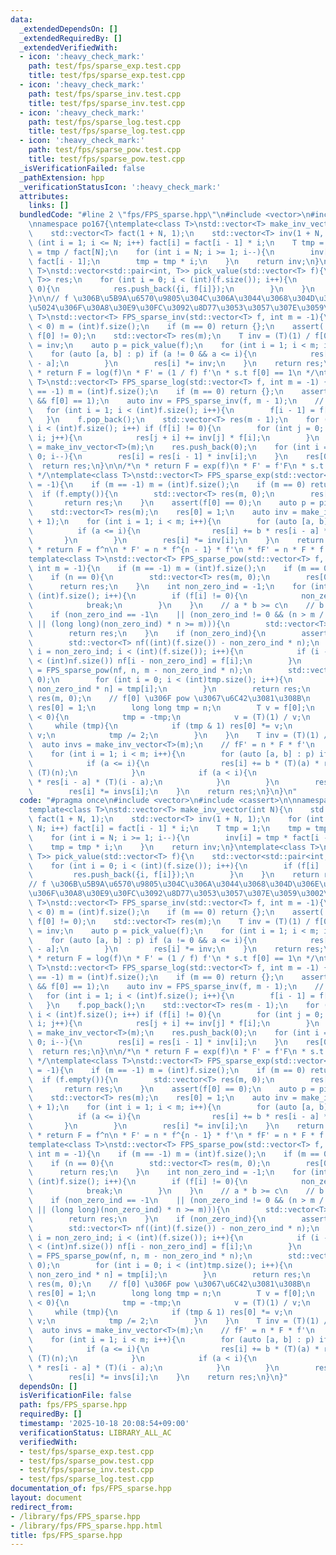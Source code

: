```yaml
---
data:
  _extendedDependsOn: []
  _extendedRequiredBy: []
  _extendedVerifiedWith:
  - icon: ':heavy_check_mark:'
    path: test/fps/sparse_exp.test.cpp
    title: test/fps/sparse_exp.test.cpp
  - icon: ':heavy_check_mark:'
    path: test/fps/sparse_inv.test.cpp
    title: test/fps/sparse_inv.test.cpp
  - icon: ':heavy_check_mark:'
    path: test/fps/sparse_log.test.cpp
    title: test/fps/sparse_log.test.cpp
  - icon: ':heavy_check_mark:'
    path: test/fps/sparse_pow.test.cpp
    title: test/fps/sparse_pow.test.cpp
  _isVerificationFailed: false
  _pathExtension: hpp
  _verificationStatusIcon: ':heavy_check_mark:'
  attributes:
    links: []
  bundledCode: "#line 2 \"fps/FPS_sparse.hpp\"\n#include <vector>\n#include <cassert>\n\
    \nnamespace po167{\ntemplate<class T>\nstd::vector<T> make_inv_vector(int N){\n\
    \    std::vector<T> fact(1 + N, 1);\n    std::vector<T> inv(1 + N, 1);\n    for\
    \ (int i = 1; i <= N; i++) fact[i] = fact[i - 1] * i;\n    T tmp = 1;\n    tmp\
    \ = tmp / fact[N];\n    for (int i = N; i >= 1; i--){\n        inv[i] = tmp *\
    \ fact[i - 1];\n        tmp = tmp * i;\n    }\n    return inv;\n}\ntemplate<class\
    \ T>\nstd::vector<std::pair<int, T>> pick_value(std::vector<T> f){\n    std::vector<std::pair<int,\
    \ T>> res;\n    for (int i = 0; i < (int)(f.size()); i++){\n        if (f[i] !=\
    \ 0){\n            res.push_back({i, f[i]});\n        }\n    }\n    return res;\n\
    }\n\n// f \u306B\u5B9A\u6570\u9805\u304C\u306A\u3044\u3068\u304D\u306E\u8FD4\u308A\
    \u5024\u306F\u30A8\u30E9\u30FC\u3092\u8D77\u3053\u3057\u307E\u3059\u3002\ntemplate<class\
    \ T>\nstd::vector<T> FPS_sparse_inv(std::vector<T> f, int m = -1){\n    if (m\
    \ < 0) m = (int)f.size();\n    if (m == 0) return {};\n    assert(!f.empty() &&\
    \ f[0] != 0);\n    std::vector<T> res(m);\n    T inv = (T)(1) / f[0];\n    res[0]\
    \ = inv;\n    auto p = pick_value(f);\n    for (int i = 1; i < m; i++){\n    \
    \    for (auto [a, b] : p) if (a != 0 && a <= i){\n            res[i] -= b * res[i\
    \ - a];\n        }\n        res[i] *= inv;\n    }\n    return res;\n}\n\n/*\n\
    \ * return F = log(f)\n * F' = (1 / f) f'\n * s.t f[0] == 1\n */\ntemplate<class\
    \ T>\nstd::vector<T> FPS_sparse_log(std::vector<T> f, int m = -1) {\n    if (m\
    \ == -1) m = (int)f.size();\n    if (m == 0) return {};\n    assert(!f.empty()\
    \ && f[0] == 1);\n    auto inv = FPS_sparse_inv(f, m - 1);\n    // f <- f'\n \
    \   for (int i = 1; i < (int)f.size(); i++){\n        f[i - 1] = f[i] * i;\n \
    \   }\n    f.pop_back();\n    std::vector<T> res(m - 1);\n    for (int i = 0;\
    \ i < (int)f.size(); i++) if (f[i] != 0){\n        for (int j = 0; j < m - 1 -\
    \ i; j++){\n            res[j + i] += inv[j] * f[i];\n        }\n    }\n    inv\
    \ = make_inv_vector<T>(m);\n    res.push_back(0);\n    for (int i = m - 1; i >\
    \ 0; i--){\n        res[i] = res[i - 1] * inv[i];\n    }\n    res[0] = 0;\n  \
    \  return res;\n}\n\n/*\n * return F = exp(f)\n * F' = f'F\n * s.t f[0] = 0\n\
    \ */\ntemplate<class T>\nstd::vector<T> FPS_sparse_exp(std::vector<T> f, int m\
    \ = -1){\n    if (m == -1) m = (int)f.size();\n    if (m == 0) return {};\n  \
    \  if (f.empty()){\n        std::vector<T> res(m, 0);\n        res[0] = 1;\n \
    \       return res;\n    }\n    assert(f[0] == 0);\n    auto p = pick_value(f);\n\
    \    std::vector<T> res(m);\n    res[0] = 1;\n    auto inv = make_inv_vector<T>(m\
    \ + 1);\n    for (int i = 1; i < m; i++){\n        for (auto [a, b] : p){\n  \
    \          if (a <= i){\n                res[i] += b * res[i - a] * a;\n     \
    \       }\n        }\n        res[i] *= inv[i];\n    }\n    return res;\n}\n/*\n\
    \ * return F = f^n\n * F' = n * f^{n - 1} * f'\n * fF' = n * F * f'\n *\n */\n\
    template<class T>\nstd::vector<T> FPS_sparse_pow(std::vector<T> f, long long n,\
    \ int m = -1){\n    if (m == -1) m = (int)f.size();\n    if (m == 0) return {};\n\
    \    if (n == 0){\n        std::vector<T> res(m, 0);\n        res[0] = 1;\n  \
    \      return res;\n    }\n    int non_zero_ind = -1;\n    for (int i = 0; i <\
    \ (int)f.size(); i++){\n        if (f[i] != 0){\n            non_zero_ind = i;\n\
    \            break;\n        }\n    }\n    // a * b >= c\n    // b >= c / a\n\
    \    if (non_zero_ind == -1\n    || (non_zero_ind != 0 && (n > m / (long long)(non_zero_ind)\
    \ || (long long)(non_zero_ind) * n >= m))){\n        std::vector<T> res(m, 0);\n\
    \        return res;\n    }\n    if (non_zero_ind){\n        assert(n >= 0);\n\
    \        std::vector<T> nf((int)(f.size()) - non_zero_ind * n);\n        for (int\
    \ i = non_zero_ind; i < (int)(f.size()); i++){\n            if (i - non_zero_ind\
    \ < (int)nf.size()) nf[i - non_zero_ind] = f[i];\n        }\n        auto tmp\
    \ = FPS_sparse_pow(nf, n, m - non_zero_ind * n);\n        std::vector<T> res(m,\
    \ 0);\n        for (int i = 0; i < (int)tmp.size(); i++){\n            res[i +\
    \ non_zero_ind * n] = tmp[i];\n        }\n        return res;\n    }\n    std::vector<T>\
    \ res(m, 0);\n    // f[0] \u306F pow \u3067\u6C42\u3081\u308B\n    {\n       \
    \ res[0] = 1;\n        long long tmp = n;\n        T v = f[0];\n        if (n\
    \ < 0){\n            tmp = -tmp;\n            v = (T)(1) / v;\n        }\n   \
    \     while (tmp){\n            if (tmp & 1) res[0] *= v;\n            v = v *\
    \ v;\n            tmp /= 2;\n        }\n    }\n    T inv = (T)(1) / f[0];\n  \
    \  auto invs = make_inv_vector<T>(m);\n    // fF' = n * F * f'\n    auto p = pick_value(f);\n\
    \    for (int i = 1; i < m; i++){\n        for (auto [a, b] : p) if (a != 0){\n\
    \            if (a <= i){\n                res[i] += b * (T)(a) * res[i - a] *\
    \ (T)(n);\n            }\n            if (a < i){\n                res[i] -= b\
    \ * res[i - a] * (T)(i - a);\n            }\n        }\n        res[i] *= inv;\n\
    \        res[i] *= invs[i];\n    }\n    return res;\n}\n}\n"
  code: "#pragma once\n#include <vector>\n#include <cassert>\n\nnamespace po167{\n\
    template<class T>\nstd::vector<T> make_inv_vector(int N){\n    std::vector<T>\
    \ fact(1 + N, 1);\n    std::vector<T> inv(1 + N, 1);\n    for (int i = 1; i <=\
    \ N; i++) fact[i] = fact[i - 1] * i;\n    T tmp = 1;\n    tmp = tmp / fact[N];\n\
    \    for (int i = N; i >= 1; i--){\n        inv[i] = tmp * fact[i - 1];\n    \
    \    tmp = tmp * i;\n    }\n    return inv;\n}\ntemplate<class T>\nstd::vector<std::pair<int,\
    \ T>> pick_value(std::vector<T> f){\n    std::vector<std::pair<int, T>> res;\n\
    \    for (int i = 0; i < (int)(f.size()); i++){\n        if (f[i] != 0){\n   \
    \         res.push_back({i, f[i]});\n        }\n    }\n    return res;\n}\n\n\
    // f \u306B\u5B9A\u6570\u9805\u304C\u306A\u3044\u3068\u304D\u306E\u8FD4\u308A\u5024\
    \u306F\u30A8\u30E9\u30FC\u3092\u8D77\u3053\u3057\u307E\u3059\u3002\ntemplate<class\
    \ T>\nstd::vector<T> FPS_sparse_inv(std::vector<T> f, int m = -1){\n    if (m\
    \ < 0) m = (int)f.size();\n    if (m == 0) return {};\n    assert(!f.empty() &&\
    \ f[0] != 0);\n    std::vector<T> res(m);\n    T inv = (T)(1) / f[0];\n    res[0]\
    \ = inv;\n    auto p = pick_value(f);\n    for (int i = 1; i < m; i++){\n    \
    \    for (auto [a, b] : p) if (a != 0 && a <= i){\n            res[i] -= b * res[i\
    \ - a];\n        }\n        res[i] *= inv;\n    }\n    return res;\n}\n\n/*\n\
    \ * return F = log(f)\n * F' = (1 / f) f'\n * s.t f[0] == 1\n */\ntemplate<class\
    \ T>\nstd::vector<T> FPS_sparse_log(std::vector<T> f, int m = -1) {\n    if (m\
    \ == -1) m = (int)f.size();\n    if (m == 0) return {};\n    assert(!f.empty()\
    \ && f[0] == 1);\n    auto inv = FPS_sparse_inv(f, m - 1);\n    // f <- f'\n \
    \   for (int i = 1; i < (int)f.size(); i++){\n        f[i - 1] = f[i] * i;\n \
    \   }\n    f.pop_back();\n    std::vector<T> res(m - 1);\n    for (int i = 0;\
    \ i < (int)f.size(); i++) if (f[i] != 0){\n        for (int j = 0; j < m - 1 -\
    \ i; j++){\n            res[j + i] += inv[j] * f[i];\n        }\n    }\n    inv\
    \ = make_inv_vector<T>(m);\n    res.push_back(0);\n    for (int i = m - 1; i >\
    \ 0; i--){\n        res[i] = res[i - 1] * inv[i];\n    }\n    res[0] = 0;\n  \
    \  return res;\n}\n\n/*\n * return F = exp(f)\n * F' = f'F\n * s.t f[0] = 0\n\
    \ */\ntemplate<class T>\nstd::vector<T> FPS_sparse_exp(std::vector<T> f, int m\
    \ = -1){\n    if (m == -1) m = (int)f.size();\n    if (m == 0) return {};\n  \
    \  if (f.empty()){\n        std::vector<T> res(m, 0);\n        res[0] = 1;\n \
    \       return res;\n    }\n    assert(f[0] == 0);\n    auto p = pick_value(f);\n\
    \    std::vector<T> res(m);\n    res[0] = 1;\n    auto inv = make_inv_vector<T>(m\
    \ + 1);\n    for (int i = 1; i < m; i++){\n        for (auto [a, b] : p){\n  \
    \          if (a <= i){\n                res[i] += b * res[i - a] * a;\n     \
    \       }\n        }\n        res[i] *= inv[i];\n    }\n    return res;\n}\n/*\n\
    \ * return F = f^n\n * F' = n * f^{n - 1} * f'\n * fF' = n * F * f'\n *\n */\n\
    template<class T>\nstd::vector<T> FPS_sparse_pow(std::vector<T> f, long long n,\
    \ int m = -1){\n    if (m == -1) m = (int)f.size();\n    if (m == 0) return {};\n\
    \    if (n == 0){\n        std::vector<T> res(m, 0);\n        res[0] = 1;\n  \
    \      return res;\n    }\n    int non_zero_ind = -1;\n    for (int i = 0; i <\
    \ (int)f.size(); i++){\n        if (f[i] != 0){\n            non_zero_ind = i;\n\
    \            break;\n        }\n    }\n    // a * b >= c\n    // b >= c / a\n\
    \    if (non_zero_ind == -1\n    || (non_zero_ind != 0 && (n > m / (long long)(non_zero_ind)\
    \ || (long long)(non_zero_ind) * n >= m))){\n        std::vector<T> res(m, 0);\n\
    \        return res;\n    }\n    if (non_zero_ind){\n        assert(n >= 0);\n\
    \        std::vector<T> nf((int)(f.size()) - non_zero_ind * n);\n        for (int\
    \ i = non_zero_ind; i < (int)(f.size()); i++){\n            if (i - non_zero_ind\
    \ < (int)nf.size()) nf[i - non_zero_ind] = f[i];\n        }\n        auto tmp\
    \ = FPS_sparse_pow(nf, n, m - non_zero_ind * n);\n        std::vector<T> res(m,\
    \ 0);\n        for (int i = 0; i < (int)tmp.size(); i++){\n            res[i +\
    \ non_zero_ind * n] = tmp[i];\n        }\n        return res;\n    }\n    std::vector<T>\
    \ res(m, 0);\n    // f[0] \u306F pow \u3067\u6C42\u3081\u308B\n    {\n       \
    \ res[0] = 1;\n        long long tmp = n;\n        T v = f[0];\n        if (n\
    \ < 0){\n            tmp = -tmp;\n            v = (T)(1) / v;\n        }\n   \
    \     while (tmp){\n            if (tmp & 1) res[0] *= v;\n            v = v *\
    \ v;\n            tmp /= 2;\n        }\n    }\n    T inv = (T)(1) / f[0];\n  \
    \  auto invs = make_inv_vector<T>(m);\n    // fF' = n * F * f'\n    auto p = pick_value(f);\n\
    \    for (int i = 1; i < m; i++){\n        for (auto [a, b] : p) if (a != 0){\n\
    \            if (a <= i){\n                res[i] += b * (T)(a) * res[i - a] *\
    \ (T)(n);\n            }\n            if (a < i){\n                res[i] -= b\
    \ * res[i - a] * (T)(i - a);\n            }\n        }\n        res[i] *= inv;\n\
    \        res[i] *= invs[i];\n    }\n    return res;\n}\n}"
  dependsOn: []
  isVerificationFile: false
  path: fps/FPS_sparse.hpp
  requiredBy: []
  timestamp: '2025-10-18 20:08:54+09:00'
  verificationStatus: LIBRARY_ALL_AC
  verifiedWith:
  - test/fps/sparse_exp.test.cpp
  - test/fps/sparse_pow.test.cpp
  - test/fps/sparse_inv.test.cpp
  - test/fps/sparse_log.test.cpp
documentation_of: fps/FPS_sparse.hpp
layout: document
redirect_from:
- /library/fps/FPS_sparse.hpp
- /library/fps/FPS_sparse.hpp.html
title: fps/FPS_sparse.hpp
---
```

